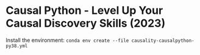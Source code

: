 # Causal Python - Level Up Your Causal Discovery Skills (2023)

Install the environment:
`conda env create --file causality-causalpython-py38.yml`